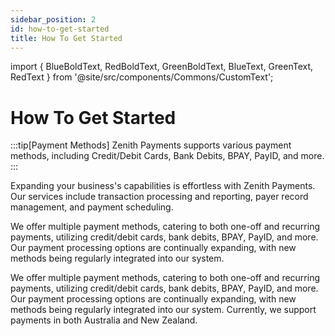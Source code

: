 ```yaml
---
sidebar_position: 2
id: how-to-get-started
title: How To Get Started
---
```

import { BlueBoldText, RedBoldText, GreenBoldText, BlueText, GreenText, RedText } from '@site/src/components/Commons/CustomText';

# How To Get Started

:::tip[Payment Methods]
Zenith Payments supports various payment methods, including Credit/Debit Cards, Bank Debits, BPAY, PayID, and more.
:::

Expanding your business's capabilities is effortless with Zenith Payments. Our services include transaction processing and reporting, payer record management, and payment scheduling.

We offer multiple payment methods, catering to both one-off and recurring payments, utilizing credit/debit cards, bank debits, BPAY, PayID, and more. Our payment processing options are continually expanding, with new methods being regularly integrated into our system.

We offer multiple payment methods, catering to both one-off and recurring payments, utilizing credit/debit cards, bank debits, BPAY, PayID, and more. Our payment processing options are continually expanding, with new methods being regularly integrated into our system. Currently, we support payments in both <RedText>Australia</RedText> and <BlueText>New Zealand</BlueText>.

<!-- Currently, we support payments in both <span style="color:blue;">**Australia**</span> and <span style="color:blue;">**New Zealand**</span>. -->

<!--
:::tip

Use the power of React to create interactive blog posts.

```js
<button onClick={() => alert('button clicked!')}>Click me!</button>
```

<button onClick={() => alert('button clicked!')}>Click me!</button>

::: -->